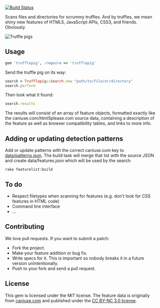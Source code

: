 [![Build Status](https://secure.travis-ci.org/5apps/trufflepig.png?branch=master)](http://travis-ci.org/5apps/trufflepig)

Scans files and directories for scrummy truffles. And by truffles, we mean
shiny new features of HTML5, JavaScript APIs, CSS3, and friends. Obviously.

![Truffle pigs](http://5apps-assets.s3.amazonaws.com/trufflepig/trufflepig.png)

## Usage

```ruby
gem 'trufflepig', :require => 'trufflepig'
```

Send the truffle pig on its way:

```ruby
search = Trufflepig::Search.new "path/to/file/or/directory"
search.perform
```

Then look what it found:

```ruby
search.results
```

The results will consist of an array of feature objects, formatted exactly like
the caniuse.com/html5please.com source data, containing a description of the
feature as well as browser compatibility tables, and links to more info.

## Adding or updating detection patterns

Add or update patterns with the correct caniuse.com key to
[data/patterns.json](https://github.com/5apps/trufflepig/blob/master/data/patterns.json).
The build task will merge that list with the source JSON and create
data/features.json which will be used by the search:

```
rake featurelist:build
```

## To do

* Respect filetypes when scanning for features (e.g. don't look for CSS
  features in HTML code)
* Command line interface
* ...

## Contributing

We love pull requests. If you want to submit a patch:

* Fork the project.
* Make your feature addition or bug fix.
* Write specs for it. This is important so nobody breaks it in a future version unintentionally.
* Push to your fork and send a pull request.

## License

This gem is licensed under the MIT license. The feature data is originally from
[caniuse.com](http://caniuse.com) and published under the [CC BY-NC 3.0
license](http://creativecommons.org/licenses/by-nc/3.0/).
